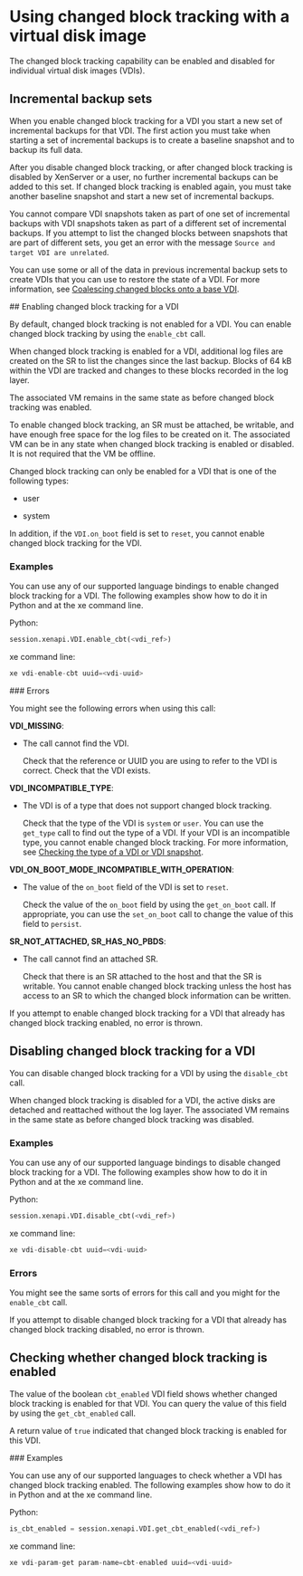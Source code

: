 # Using changed block tracking with a virtual disk image

The changed block tracking capability can be enabled and disabled for individual virtual disk images (VDIs).

## Incremental backup sets

When you enable changed block tracking for a VDI you start a new set of incremental backups for that VDI.
The first action you must take when starting a set of incremental backups is to create a baseline snapshot and to backup its full data.

After you disable changed block tracking, or after changed block tracking is disabled by XenServer or a user, no further incremental backups can be added to this set.
If changed block tracking is enabled again, you must take another baseline snapshot and start a new set of incremental backups.

You cannot compare VDI snapshots taken as part of one set of incremental backups with VDI snapshots taken as part of a different set of incremental backups.
If you attempt to list the changed blocks between snapshots that are part of different sets, you get an error with the message `Source and target VDI are unrelated`.

You can use some or all of the data in previous incremental backup sets to create VDIs that you can use to restore the state of a VDI.
For more information, see [Coalescing changed blocks onto a base VDI](./coalescing-block.md).

## Enabling changed block tracking for a VDI

By default, changed block tracking is not enabled for a VDI.
You can enable changed block tracking by using the `enable_cbt` call.

When changed block tracking is enabled for a VDI, additional log files are created on the SR to list the changes since the last backup.
Blocks of 64 kB within the VDI are tracked and changes to these blocks recorded in the log layer.

The associated VM remains in the same state as before changed block tracking was enabled.

To enable changed block tracking, an SR must be attached, be writable, and have enough free space for the log files to be created on it.
The associated VM can be in any state when changed block tracking is enabled or disabled.
It is not required that the VM be offline.

Changed block tracking can only be enabled for a VDI that is one of the following types:

-  user

-  system

In addition, if the `VDI.on_boot` field is set to `reset`, you cannot enable changed block tracking for the VDI.

### Examples

You can use any of our supported language bindings to enable changed block tracking for a VDI.
The following examples show how to do it in Python and at the xe command line.

Python:

```python
session.xenapi.VDI.enable_cbt(<vdi_ref>)
```

xe command line:

```python
xe vdi-enable-cbt uuid=<vdi-uuid>
```

### Errors

You might see the following errors when using this call:

**VDI\_MISSING**:

-  The call cannot find the VDI.

    Check that the reference or UUID you are using to refer to the VDI is correct. Check that the VDI exists.

**VDI\_INCOMPATIBLE\_TYPE**:

-  The VDI is of a type that does not support changed block tracking.

    Check that the type of the VDI is `system` or `user`.
    You can use the `get_type` call to find out the type of a VDI.
    If your VDI is an incompatible type, you cannot enable changed block tracking.
    For more information, see [Checking the type of a VDI or VDI snapshot](./deleting-snapshots.md).

**VDI\_ON\_BOOT\_MODE\_INCOMPATIBLE\_WITH\_OPERATION**:

-  The value of the `on_boot` field of the VDI is set to `reset`.

    Check the value of the `on_boot` field by using the `get_on_boot` call.
    If appropriate, you can use the `set_on_boot` call to change the value of this field to `persist`.

**SR\_NOT\_ATTACHED, SR\_HAS\_NO\_PBDS**:

-  The call cannot find an attached SR.

    Check that there is an SR attached to the host and that the SR is writable.
    You cannot enable changed block tracking unless the host has access to an SR to which the changed block information can be written.

If you attempt to enable changed block tracking for a VDI that already has changed block tracking enabled, no error is thrown.

## Disabling changed block tracking for a VDI

You can disable changed block tracking for a VDI by using the `disable_cbt` call.

When changed block tracking is disabled for a VDI, the active disks are detached and reattached without the log layer.
The associated VM remains in the same state as before changed block tracking was disabled.

### Examples

You can use any of our supported language bindings to disable changed block tracking for a VDI.
The following examples show how to do it in Python and at the xe command line.

Python:

```python
session.xenapi.VDI.disable_cbt(<vdi_ref>)
```

xe command line:

```python
xe vdi-disable-cbt uuid=<vdi-uuid>
```

### Errors

You might see the same sorts of errors for this call and you might for the `enable_cbt` call.

If you attempt to disable changed block tracking for a VDI that already has changed block tracking disabled, no error is thrown.

## Checking whether changed block tracking is enabled

The value of the boolean `cbt_enabled` VDI field shows whether changed block tracking is enabled for that VDI.
You can query the value of this field by using the `get_cbt_enabled` call.

A return value of `true` indicated that changed block tracking is enabled for this VDI.

### Examples

You can use any of our supported languages to check whether a VDI has changed block tracking enabled.
The following examples show how to do it in Python and at the xe command line.

Python:

```python
is_cbt_enabled = session.xenapi.VDI.get_cbt_enabled(<vdi_ref>)
```

xe command line:

```python
xe vdi-param-get param-name=cbt-enabled uuid=<vdi-uuid>
```